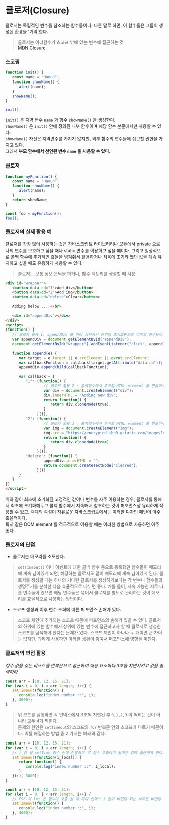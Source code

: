 # 클로저(Closure)
클로저는 독립적인 변수를 참조하는 함수들이다. 다른 말로 하면, 이 함수들은 그들이 생성된 환경을 '기억'한다.
> 클로저는 이너함수가 스코프 밖에 있는 변수에 접근하는 것</br>
> [MDN Closure](https://developer.mozilla.org/ko/docs/Web/JavaScript/Guide/Closures)

### 스코핑
```javascript
function init() {
   const name = "Haeun";
   function showName() {
      alert(name);
   }
   showName();
}

init();
```
`init()` 은 지역 변수 `name` 과 함수 `showName()` 을 생성한다.</br>
`showName()` 은 `init()` 안에 정의된 내부 함수이며 해당 함수 본문에서만 사용할 수 있다.</br>
`showName()` 자신은 지역변수를 가지지 않지만, 외부 함수의 변수들에 접근할 권한을 가지고 있다.</br>
그래서 **부모 함수에서 선언된 변수 `name` 을 사용할 수 있다.**

### 클로저
```javascript
function myFunction() {
   const name = "Haeun";
   function showName() {
      alert(name);
   }
   return showName;
}

const foo = myFunction();
foo();
```

### 클로저의 실제 활용 예
클로저를 가장 많이 사용하는 것은 자바스크립트 라이브러리나 모듈에서 private 으로 나의 변수를 보호하고 싶을 때나 static 변수를 이용하고 싶을 때이다. 
그리고 일상적으로 콜백 함수에 추가적인 값들을 넘겨줘서 활용하거나 처음에 초기화 했던 값을 계속 유지하고 싶을 때도 유용하게 사용할 수 있다. 
> 클로저는 보통 정보 은닉을 하거나, 함수 팩토리를 생성할 때 사용

``` html
<div id="wrapper">
   <button data-cd="1">Add div</button>
   <button data-cd="2">Add img</button>
   <button data-cd="delete">Clear</button>
   
   Adding below ... </br>
   
   <div id="appendDiv"></div>
</div>
<script>
(function() {
   // 클로저 활용 1: appendDiv 를 미리 가져와서 한번의 초기화만으로 이후의 함수들이 계속 접근할 수 있게 해준다. 
   var appendDiv = document.getElementById("appendDiv");
   document.getElementById("wrapper").addEventListener("click", append);
   
   function append(e) {
      var target = e.target || e.srcElement || event.srcElement;
      var callbackFunction = callback[target.getAttribute("data-cb")];
      appendDiv.appendChild(callbackFunction);
      
      var callback = {
         "1": (function() {
                 // 클로저 활용 2 : 콜백함수에서 추가할 HTML element 를 만들어주는 변수 활용
                 var div = document.createElement("div");
                 div.innerHTML = "Adding new div";
                 return function() {
                    return div.cloneNode(true);
                 }
              }()),
         "2": (function() {
                 // 클로저 활용 3 : 콜백함수에서 추가할 HTML element 를 만들어주는 변수 활용
                 var img = document.createElement("img");
                 img.src = "https://encrypted-tbn0.gstatic.com/images?q=tbn:ANd9GcQsXUtxNPqBET8CdLgZ-ByWd6pa9AQioyOl-Drf2G7dhaC65irp6Q";
                 return function() {
                    return div.cloneNode(true);
                 }
              }()),
         "delete": (function() {
                 appendDiv.innerHTML = "":
                 return document.createTextNode("Cleared");
              }())
      }
   }
})
</script>
```
위와 같이 최초에 초기화된 고정적인 값이나 변수를 자주 이용하는 경우, 클로저를 통해서 최초에 초기화해두고 콜백 함수에서 지속해서 참조하는 것이 퍼포먼스상 유리하게 작용할 수 있고, 객체의 속성이 자유로운 자바스크립트에서는 이러한 디자인 패턴이 아주 효율적이다. </br>
특히 같은 DOM element 를 적극적으로 이용할 때는 이러한 방법으로 사용하면 아주 좋다.



### 클로저의 단점

- 클로저는 메모리를 소모한다.
> `setTimeout()` 이나 이벤트에 대한 콜백 함수 등으로 등록했던 함수들이 메모리에 계속 남아있게 되면, 해당하는 클로저도 같이 메모리에 계속 남아있게 된다.
> 클로저를 생성할 때는 하나의 커다란 클로저를 생성하기보다는 각 변수나 함수들의 생명주기를 분석한 다음 효율적으로 나누면 좋다.
> 예를 들어, 지속 가능한 서로 다른 변수들이 있으면 해당 변수들은 묶어서 클로저를 별도로 관리하는 것이 메모리를 효율적으로 사용하는 방법이다. 

- 스코프 생성과 이후 변수 조회에 따른 퍼포먼스 손해가 있다. 
> 스코프 체인에 추가되는 스코프 때문에 퍼포먼스의 손해가 있을 수 있다. 
> 클로저의 하위에 있는 함수에서 상위에 있는 변수에 접근하고자 할 때 클로저로 생성한 스코프를 탐색해야 한다는 문제가 있다. 
> 스코프 체인이 하나나 두 개이면 큰 차이는 없지만, 과하게 사용하면 이러한 상황이 쌓여서 퍼포먼스에 영향을 미친다. 

### 클로저의 면접 활용

*정수 값을 갖는 리스트를 반복문으로 접근하여 해당 요소마다 3초를 지연시키고 값을 출력하라*
```javascript
const arr = [10, 12, 15, 21];
for (var i = 0; i < arr.length; i++) {
   setTimeout(function() {
      console.log("index number ::", i);
   }, 3000);
}
```


> 위 코드를 실행하면 각 인덱스에서 3초씩 지연된 후 `0,1,2,3` 이 찍히는 것이 아니라 모두 4가 찍힌다.</br>
> 문제의 원인은 `setTimeout`의 스코프와 `for` 반복문 안의 스코프가 다르기 때문이다.
> 이를 해결하는 방법 중 2 가지는 아래와 같다.

```javascript
const arr = [10, 12, 15, 21];
for (var i = 0; i < arr.length; i++) {
   // i 값 을 setTime 함수 안에 전달하여 각 함수 호출마다 올바른 값에 접근하게 한다.
   setTimeout(function(i_local)) {
      return function() {
         console.log("index number ::", i_local);
      }
   }(i), 3000);
}
```
```javascript
const arr = [10, 12, 15, 21];
for (let i = 0; i < arr.length; i++) {
   // ES6 의 let 은 함수가 호출 될 때 마다 인덱스 i 값이 바인딩 되는 새로운 바인딩 기법을 사용한다.
   setTimeout(function() {
      console.log("index number ::", i);
   }, 3000);
}
```
